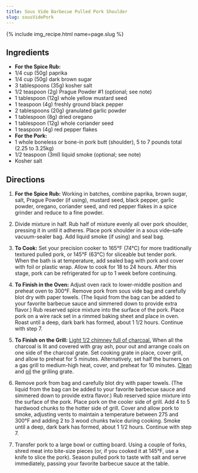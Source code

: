 ```yaml
---
title: Sous Vide Barbecue Pulled Pork Shoulder
slug: sousVidePork
---
```


{% include img_recipe.html name=page.slug %}

Ingredients
-----------

*   **For the Spice Rub:**
*   1/4 cup (50g) paprika
*   1/4 cup (50g) dark brown sugar
*   3 tablespoons (35g) kosher salt
*   1/2 teaspoon (2g) Prague Powder #1 (optional; see note)
*   1 tablespoon (12g) whole yellow mustard seed
*   1 teaspoon (4g) freshly ground black pepper
*   2 tablespoons (20g) granulated garlic powder
*   1 tablespoon (8g) dried oregano
*   1 tablespoon (12g) whole coriander seed
*   1 teaspoon (4g) red pepper flakes
*   **For the Pork:**
*   1 whole boneless or bone-in pork butt (shoulder), 5 to 7 pounds total (2.25 to 3.25kg)
*   1/2 teaspoon (3ml) liquid smoke (optional; see note)
*   Kosher salt


Directions
----------

1. **For the Spice Rub:** Working in batches, combine paprika, brown sugar, salt, Prague Powder (if using), mustard seed, black pepper, garlic powder, oregano, coriander seed, and red pepper flakes in a spice grinder and reduce to a fine powder.
    
2. Divide mixture in half. Rub half of mixture evenly all over pork shoulder, pressing it in until it adheres. Place pork shoulder in a sous vide–safe vacuum-sealer bag. Add liquid smoke (if using) and seal bag.
    
3. **To Cook:** Set your precision cooker to 165°F (74°C) for more traditionally textured pulled pork, or 145°F (63°C) for sliceable but tender pork. When the bath is at temperature, add sealed bag with pork and cover with foil or plastic wrap. Allow to cook for 18 to 24 hours. After this stage, pork can be refrigerated for up to 1 week before continuing.
    
4. **To Finish in the Oven:** Adjust oven rack to lower-middle position and preheat oven to 300°F. Remove pork from sous vide bag and carefully blot dry with paper towels. (The liquid from the bag can be added to your favorite barbecue sauce and simmered down to provide extra flavor.) Rub reserved spice mixture into the surface of the pork. Place pork on a wire rack set in a rimmed baking sheet and place in oven. Roast until a deep, dark bark has formed, about 1 1/2 hours. Continue with step 7.
    
5. **To Finish on the Grill:** [Light 1/2 chimney full of charcoal.](http://www.seriouseats.com/2009/04/grilling-lighting-the-fire-without-lighter-fluid.html) When all the charcoal is lit and covered with gray ash, pour out and arrange coals on one side of the charcoal grate. Set cooking grate in place, cover grill, and allow to preheat for 5 minutes. Alternatively, set half the burners on a gas grill to medium-high heat, cover, and preheat for 10 minutes. [Clean](http://www.seriouseats.com/2010/04/how-to-clean-your-grill-barbecue-oiling-thegrate-charcoal.html#cleaningthegrillgrate) and [oil](http://www.seriouseats.com/2010/04/how-to-clean-your-grill-barbecue-oiling-thegrate-charcoal.html#oilingthegrate) the grilling grate.
    
6. Remove pork from bag and carefully blot dry with paper towels. (The liquid from the bag can be added to your favorite barbecue sauce and simmered down to provide extra flavor.) Rub reserved spice mixture into the surface of the pork. Place pork on the cooler side of grill. Add 4 to 5 hardwood chunks to the hotter side of grill. Cover and allow pork to smoke, adjusting vents to maintain a temperature between 275 and 300°F and adding 2 to 3 wood chunks twice during cooking. Smoke until a deep, dark bark has formed, about 1 1/2 hours. Continue with step 7.
    
7. Transfer pork to a large bowl or cutting board. Using a couple of forks, shred meat into bite-size pieces (or, if you cooked it at 145°F, use a knife to slice the pork). Season pulled pork to taste with salt and serve immediately, passing your favorite barbecue sauce at the table.
